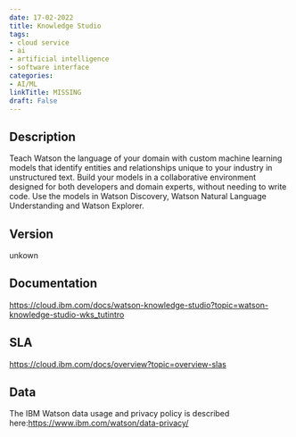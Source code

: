 ```yaml
---
date: 17-02-2022
title: Knowledge Studio
tags: 
- cloud service
- ai
- artificial intelligence
- software interface
categories: 
- AI/ML
linkTitle: MISSING
draft: False
---
```


## Description

Teach Watson the language of your domain with custom machine
learning models that identify entities and relationships unique to
your industry in unstructured text. Build your models in a
collaborative environment designed for both developers and domain
experts, without needing to write code. Use the models in Watson
Discovery, Watson Natural Language Understanding and Watson
Explorer.


## Version

unkown

## Documentation

https://cloud.ibm.com/docs/watson-knowledge-studio?topic=watson-knowledge-studio-wks_tutintro

## SLA

https://cloud.ibm.com/docs/overview?topic=overview-slas

## Data

The IBM Watson data usage and privacy policy is described here:https://www.ibm.com/watson/data-privacy/
